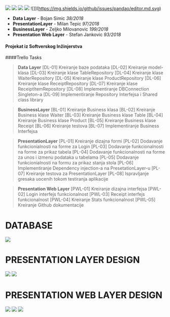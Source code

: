 ![](https://i.ibb.co/zVs9FkK/logo1.png)
![](https://img.shields.io/github/stars/pandao/editor.md.svg) ![](https://img.shields.io/github/forks/pandao/editor.md.svg) ![](https://img.shields.io/github/tag/pandao/editor.md.svg) ![]](https://img.shields.io/github/issues/pandao/editor.md.svg)
- **Data Layer** - Bojan Simic *38/2018*
- **PresentationLayer** - Milan Tepic *97/2018*
- **BusinessLayer** - Zeljko Milovanovic *199/2018*
- **Presentation Web Layer** - Stefan Jankovic *93/2018*


#### Projekat iz Softverskog Inžinjerstva

####Trello Tasks

> **Data Layer**
[DL-01] Kreiranje baze podataka
[DL-02] Kreiranje model-klasa
[DL-03] Kreiranje klase TableRepository
[DL-04] Kreiranje klase WaiterRepository
[DL-05] Kreiranje klase ProductRepository
[DL-06] Kreiranje klase ReceiptRepository
[DL-07] Kreiranje klase ReceiptItemRepository
[DL-08] Implementiranje DBConnection Singleton-a
[DL-09] Implementiranje Repository Interfejsa i Shared class library

>**BusinessLayer**
[BL-01] Kreiranje Business klasa
[BL-02] Kreiranje Business klase Waiter
[BL-03] Kreiranje Business klase Table
[BL-04] Kreiranje Business klase Product
[BL-05] Kreiranje Business klase Receipt
[BL-06] Kreiranje testova
[BL-07] Implementiranje Business Interfejsa

>**PresentationLayer**
[PL-01] Kreiranje dizajna formi
[PL-02] Dodavanje funkcionialnosti na forme za Login
[PL-03] Dodavanje funkcionalnosti na forme za prikaz tabela
[PL-04] Dodavanje funkcionalnosti na forme za unos i izmenu podataka u tabelama
[PL-05] Dodavanje funkcionialnosti na formu za prikaz stanja stola
[PL-06] Implementiranje Dependency injection-a na PresetationLayer-u
[PL-07] Kreiranje testova za PresentationLayer
[PL-08] Ispravljanje gresaka uocenih tokom testiranja aplikacije

>**Presentation Web Layer**
[PWL-01] Kreiranje dizajna interfejsa
[PWL-02] Login interfejs funkcionalnost
[PWL-03] Receipt interfejs funkcionalnost
[PWL-04] Kreiranje Stats funkcionalnost
[PWL-05] Kreiranje Github dokumentacije

DATABASE
============
![](https://trello-attachments.s3.amazonaws.com/5fdbb28ae7eed52b091feade/1108x449/53edd9ed1316b9727c878b9397f2d64d/entiteti.png)

PRESENTATION LAYER DESIGN
====================
![](https://trello-attachments.s3.amazonaws.com/5fd761a059538812db70c6e8/5fd7d10536be7619869b518b/x/09b66614c9e32b7ae16f1337665d48c4/main.png)
![](https://trello-attachments.s3.amazonaws.com/5fd761a059538812db70c6e8/5fd7d10536be7619869b518b/x/7b30e0f9bc56291f356b9f0e4083eb5f/Screenshot_4.png)

PRESENTATION WEB LAYER DESIGN
====================
![](https://trello-attachments.s3.amazonaws.com/5fe385e4cdb640793b0b9761/5fdb8d267d38071f862bf7a6/921842433b9386c75cdac43799ab9046/1.png)
![](https://trello-attachments.s3.amazonaws.com/5fe385e4cdb640793b0b9761/5fdb8d267d38071f862bf7a6/6e947c5ebfb4e1ff484ea131e4aa3956/2.png)
![](https://trello-attachments.s3.amazonaws.com/5fe385e4cdb640793b0b9761/5fdb8d267d38071f862bf7a6/aefdb85d5264b7e07868c1c4243b554c/3.png)